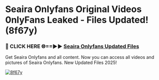 # Seaira Onlyfans Original Videos 0nlyFans Leaked - Files Updated! (8f67y)

<h3>🔴 CLICK HERE 🌐==►► <a href="https://tinyurl.com/2m67pmp6" rel="nofollow">Seaira Onlyfans Updated Files</a></h3>

Get Seaira Onlyfans and all content. Now you can access all videos and pictures of Seaira Onlyfans. New Updated Files 2025!

[![8f67y](https://i.imgur.com/H4QAA4z.gif)](https://tinyurl.com/2m67pmp6)